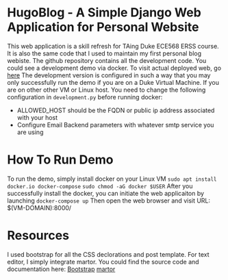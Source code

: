 # HugoBlog - A Simple Django Web Application for Personal Website
  This web application is a skill refresh for TAing Duke ECE568 ERSS course. It is also the same code that I used to maintain my first personal blog webiste. The github repository contains all the development code. You could see a development demo via docker. To visit actual deployed web, go [here](https://hugozh.com)
  The development version is configured in such a way that you may only successfully run the demo if you are on a Duke Virtual Machine. If you are on other other VM or Linux host. You need to change the following configuration in `development.py` before running docker:
  * ALLOWED_HOST should be the FQDN or public ip address associated with your host
  * Configure Email Backend parameters with whatever smtp service you are using

# How To Run Demo
  To run the demo, simply install docker on your Linux VM
  `sudo apt install docker.io docker-compose`
  `sudo chmod -aG docker $USER`
  After you successfully install the docker, you can initiate the web applicaiton by launching
  `docker-compose up`
  Then open the web browser and visit URL: $(VM-DOMAIN):8000/

# Resources
  I used bootstrap for all the CSS declorations and post template. For text editor, I simply integrate martor.
  You could find the source code and documentation here:
  [Bootstrap](https://startbootstrap.com/template-overviews/clean-blog/)
  [martor](https://github.com/agusmakmun/django-markdown-editor)
  